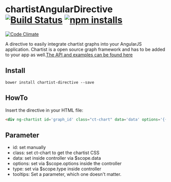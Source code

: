 # chartistAngularDirective [![Build Status](https://travis-ci.org/gruberb/chartistAngularDirective.svg?branch=master)](https://travis-ci.org/gruberb/chartistAngularDirective) [![npm installs](https://img.shields.io/npm/dm/chartist-angular-directive.svg?style=flat)](https://github.com/gruberb/chartistAngularDirective) 
[![Code Climate](https://codeclimate.com/github/gruberb/chartistAngularDirective/badges/gpa.svg)](https://codeclimate.com/github/gruberb/chartistAngularDirective)


A directive to easily integrate chartist graphs into your AngularJS application.
Chartist is a open source graph framework and has to be added to your app as well.[The API and examples can be found here](http://gionkunz.github.io/chartist-js/)

## Install
```
bower install chartist-directive --save
```

## HowTo
Insert the directive in your HTML file:

```html
<div ng-chartist id='graph_id' class="ct-chart" data='data' options='{{options}}' type='{{chartType}}' tooltips='true'></div>
```

## Parameter
- id: set manually
- class: set ct-chart to get the chartist CSS
- data: set inside controller via $scope.data
- options: set via $scope.options inside the controller
- type: set via $scope.type inside controller
- tooltips: Set a parameter, which one doesn't matter.
